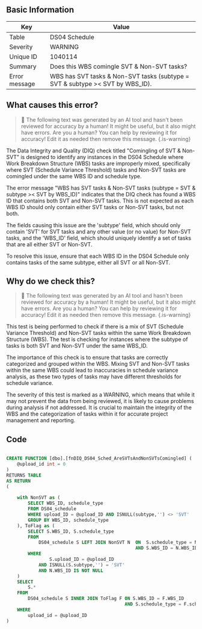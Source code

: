 ## Basic Information
| Key         | Value          |
|-------------|----------------|
| Table       | DS04 Schedule |
| Severity    | WARNING |
| Unique ID   | 1040114   |
| Summary     | Does this WBS comingle SVT & Non-SVT tasks? |
| Error message | WBS has SVT tasks & Non-SVT tasks (subtype = SVT & subtype >< SVT by WBS_ID). |

## What causes this error?

> :robot: The following text was generated by an AI tool and hasn't been reviewed for accuracy by a human! It might be useful, but it also might have errors. Are you a human? You can help by reviewing it for accuracy! Edit it as needed then remove this message.
{.is-warning}

The Data Integrity and Quality (DIQ) check titled "Comingling of SVT & Non-SVT" is designed to identify any instances in the DS04 Schedule where Work Breakdown Structure (WBS) tasks are improperly mixed, specifically where SVT (Schedule Variance Threshold) tasks and Non-SVT tasks are comingled under the same WBS ID and schedule type.

The error message "WBS has SVT tasks & Non-SVT tasks (subtype = SVT & subtype >< SVT by WBS_ID)" indicates that the DIQ check has found a WBS ID that contains both SVT and Non-SVT tasks. This is not expected as each WBS ID should only contain either SVT tasks or Non-SVT tasks, but not both.

The fields causing this issue are the 'subtype' field, which should only contain 'SVT' for SVT tasks and any other value (or no value) for Non-SVT tasks, and the 'WBS_ID' field, which should uniquely identify a set of tasks that are all either SVT or Non-SVT.

To resolve this issue, ensure that each WBS ID in the DS04 Schedule only contains tasks of the same subtype, either all SVT or all Non-SVT.
## Why do we check this?

> :robot: The following text was generated by an AI tool and hasn't been reviewed for accuracy by a human! It might be useful, but it also might have errors. Are you a human? You can help by reviewing it for accuracy! Edit it as needed then remove this message.
{.is-warning}

This test is being performed to check if there is a mix of SVT (Schedule Variance Threshold) and Non-SVT tasks within the same Work Breakdown Structure (WBS). The test is checking for instances where the subtype of tasks is both SVT and Non-SVT under the same WBS_ID. 

The importance of this check is to ensure that tasks are correctly categorized and grouped within the WBS. Mixing SVT and Non-SVT tasks within the same WBS could lead to inaccuracies in schedule variance analysis, as these two types of tasks may have different thresholds for schedule variance. 

The severity of this test is marked as a WARNING, which means that while it may not prevent the data from being reviewed, it is likely to cause problems during analysis if not addressed. It is crucial to maintain the integrity of the WBS and the categorization of tasks within it for accurate project management and reporting.
## Code

```sql

CREATE FUNCTION [dbo].[fnDIQ_DS04_Sched_AreSVTsAndNonSVTsComingled] (
	@upload_id int = 0
)
RETURNS TABLE
AS RETURN
(
	
	with NonSVT as (
		SELECT WBS_ID, schedule_type
		FROM DS04_schedule
		WHERE upload_ID = @upload_ID AND ISNULL(subtype,'') <> 'SVT'
		GROUP BY WBS_ID, schedule_type
	), ToFlag as (
		SELECT S.WBS_ID, S.schedule_type
		FROM 
			DS04_schedule S LEFT JOIN NonSVT N 	ON 	S.schedule_type = N.schedule_type
												AND	S.WBS_ID = N.WBS_ID
		WHERE
				S.upload_ID = @upload_ID
			AND ISNULL(S.subtype,'') = 'SVT'
			AND N.WBS_ID IS NOT NULL
	)
	SELECT
		S.*
	FROM
		DS04_schedule S INNER JOIN ToFlag F ON S.WBS_ID = F.WBS_ID
											AND S.schedule_type = F.schedule_type
	WHERE
		upload_id = @upload_ID
)
```
